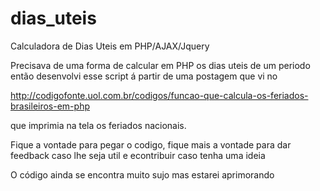 # dias_uteis

Calculadora de Dias Uteis em PHP/AJAX/Jquery

Precisava de uma forma de calcular em PHP os dias uteis de um periodo
então desenvolvi esse script  á partir de uma postagem que vi no

http://codigofonte.uol.com.br/codigos/funcao-que-calcula-os-feriados-brasileiros-em-php

que imprimia na tela os feriados nacionais.

Fique a vontade para pegar o codigo, fique mais a vontade para dar feedback caso lhe seja util e econtribuir
caso tenha uma ideia

O código ainda se encontra muito sujo mas estarei aprimorando
